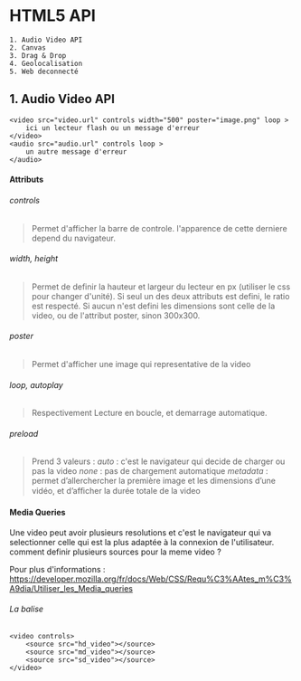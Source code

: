 # HTML5 API

	1. Audio Video API
	2. Canvas
	3. Drag & Drop
	4. Geolocalisation
	5. Web deconnecté


## 1. Audio Video API

```
<video src="video.url" controls width="500" poster="image.png" loop > 
	ici un lecteur flash ou un message d'erreur 
</video> 
<audio src="audio.url" controls loop > 
	un autre message d'erreur 
</audio>
```

#### Attributs

###### controls 
> Permet d'afficher la barre de controle. l'apparence de cette derniere depend du navigateur.

###### width, height
> Permet de definir la hauteur et largeur du lecteur en px (utiliser le css pour changer d'unité). Si seul un des deux attributs est defini, le ratio est respecté. Si aucun n'est defini les dimensions sont celle de la video, ou de l'attribut poster, sinon 300x300.

###### poster
> Permet d'afficher une image qui representative de la video

###### loop, autoplay
> Respectivement Lecture en boucle, et demarrage automatique.

###### preload
> Prend 3 valeurs :
> *auto* : c'est le navigateur qui decide de charger ou pas la video
> *none* : pas de chargement automatique
> *metadata* : permet d’allerchercher la première image et les dimensions d’une vidéo, et d’afﬁcher la durée totale de la video


#### Media Queries 
Une video peut avoir plusieurs resolutions et c'est le navigateur qui va selectionner celle qui est la plus adaptée à la connexion de l'utilisateur. comment definir plusieurs sources pour la meme video ?

Pour plus d'informations : https://developer.mozilla.org/fr/docs/Web/CSS/Requ%C3%AAtes_m%C3%A9dia/Utiliser_les_Media_queries
###### La balise <source> 
```
<video controls> 
	<source src="hd_video"></source>
	<source src="md_video"></source> 
	<source src="sd_video"></source> 
</video>
```

